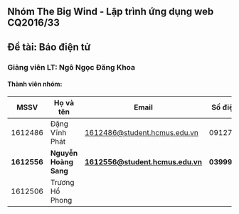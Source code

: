 ## Nhóm The Big Wind - Lập trình ứng dụng web CQ2016/33 
## Đề tài: Báo điện tử
### Giảng viên LT: Ngô Ngọc Đăng Khoa
#### Thành viên nhóm:
| MSSV | Họ và tên | Email | Số điện thoại |
|--- | --- | --- | --- |
| 1612486 | Đặng Vĩnh Phát | 1612486@student.hcmus.edu.vn | 0912712723 |
| **1612556** | **Nguyễn Hoàng Sang** | **1612556@student.hcmus.edu.vn** | **03999029922** |
| 1612506 | Trương Hổ Phong | | |
